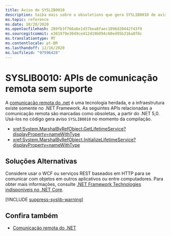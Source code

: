 ```yaml
---
title: Aviso de SYSLIB0010
description: Saiba mais sobre o obsoletions que gera SYSLIB0010 de aviso de tempo de compilação.
ms.topic: reference
ms.date: 10/20/2020
ms.openlocfilehash: 289fb3f766a6e1d37bea8faec1896d20442f43f9
ms.sourcegitcommit: e301979e3049ce412d19b094c60ed95b316a8f8c
ms.translationtype: MT
ms.contentlocale: pt-BR
ms.lasthandoff: 12/16/2020
ms.locfileid: "97596428"
---
```

# <a name="syslib0010-unsupported-remoting-apis"></a>SYSLIB0010: APIs de comunicação remota sem suporte

A [comunicação remota do .net](/previous-versions/dotnet/netframework-1.1/kwdt6w2k(v=vs.71)) é uma tecnologia herdada, e a infraestrutura existe somente no .NET Framework. As seguintes APIs relacionadas a comunicação remota são marcadas como obsoletas, a partir do .NET 5,0. Usá-los no código gera aviso `SYSLIB0010` no momento da compilação.

- <xref:System.MarshalByRefObject.GetLifetimeService?displayProperty=nameWithType>
- <xref:System.MarshalByRefObject.InitializeLifetimeService?displayProperty=nameWithType>

## <a name="workarounds"></a>Soluções Alternativas

Considere usar o WCF ou serviços REST baseados em HTTP para se comunicar com objetos em outros aplicativos ou entre computadores. Para obter mais informações, consulte [.NET Framework Technologies indisponíveis no .NET Core](../../porting/net-framework-tech-unavailable.md).

[!INCLUDE [suppress-syslib-warning](../../../../includes/suppress-syslib-warning.md)]

## <a name="see-also"></a>Confira também

- [Comunicação remota do .NET](/previous-versions/dotnet/netframework-1.1/kwdt6w2k(v=vs.71))
